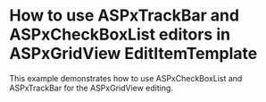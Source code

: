 # How to use ASPxTrackBar and ASPxCheckBoxList editors in ASPxGridView EditItemTemplate


<p>This example demonstrates how to use ASPxCheckBoxList and ASPxTrackBar for the ASPxGridView editing.</p>

<br/>


